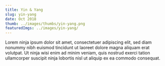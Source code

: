 ```yaml
---
title: Yin & Yang
slug: yin-yang
date: Oct 2018
thumb: ../images/thumbs/yin-yang.png
featuredImgs: ../images/yin-yang/
---
```


Lorem ninja ipsum dolor sit amet, consectetuer adipiscing elit, sed diam nonummy nibh euismod tincidunt ut laoreet dolore magna aliquam erat volutpat. Ut ninja wisi enim ad minim veniam, quis nostrud exerci tation ullamcorper suscipit ninja lobortis nisl ut aliquip ex ea commodo consequat.